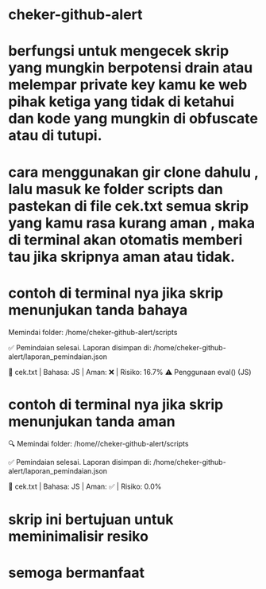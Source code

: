 # cheker-github-alert
# berfungsi untuk mengecek skrip yang mungkin berpotensi drain atau melempar private key kamu ke web pihak ketiga yang tidak di ketahui dan kode yang mungkin di obfuscate atau di tutupi.
# cara menggunakan gir clone dahulu , lalu masuk ke folder scripts dan pastekan di file cek.txt semua skrip yang kamu rasa kurang aman , maka di terminal akan otomatis memberi tau jika skripnya aman atau tidak.
# contoh di terminal nya jika skrip menunjukan tanda bahaya 
 Memindai folder:  /home/cheker-github-alert/scripts

✅ Pemindaian selesai. Laporan disimpan di:  /home/cheker-github-alert/laporan_pemindaian.json

📄 cek.txt | Bahasa: JS | Aman: ❌ | Risiko: 16.7%
   ⚠️  Penggunaan eval() (JS)
   
# contoh di terminal nya jika skrip menunjukan tanda aman 
🔍 Memindai folder:  /home//cheker-github-alert/scripts

✅ Pemindaian selesai. Laporan disimpan di:  /home/cheker-github-alert/laporan_pemindaian.json

📄 cek.txt | Bahasa: JS | Aman: ✅ | Risiko: 0.0%

# skrip ini bertujuan untuk meminimalisir resiko 
# semoga bermanfaat 
